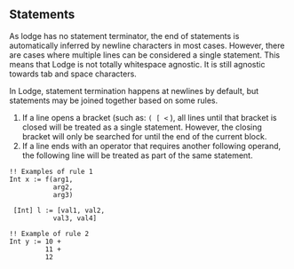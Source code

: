 ## Statements
As lodge has no statement terminator, the end of statements is automatically inferred by newline characters in most cases. However, there are cases where multiple lines can be considered a single statement. This means that Lodge is not totally whitespace agnostic. It is still agnostic towards tab and space characters.

In Lodge, statement termination happens at newlines by default, but statements may be joined together based on some rules. 
1. If a line opens a bracket (such as: `( [ <` ), all lines until that bracket is closed will be treated as a single statement. However, the closing bracket will only be searched for until the end of the current block.
2. If a line ends with an operator that requires another following operand, the following line will be treated as part of the same statement.


``` Lodge
!! Examples of rule 1
Int x := f(arg1,
	       arg2,
	       arg3)

 [Int] l := [val1, val2,
	       val3, val4]	

!! Example of rule 2
Int y := 10 +
         11 +
	     12
```




